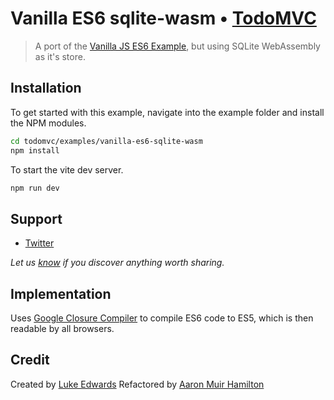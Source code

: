 # Vanilla ES6 sqlite-wasm • [TodoMVC](http://todomvc.com)

> A port of the [Vanilla JS ES6 Example](https://todomvc.com/examples/vanilla-es6/), but using SQLite WebAssembly as it's store.

## Installation

To get started with this example, navigate into the example folder and install the NPM modules.
```bash
cd todomvc/examples/vanilla-es6-sqlite-wasm
npm install
```

To start the vite dev server.
```bash
npm run dev
```

## Support

- [Twitter](http://twitter.com/lukeed05)

*Let us [know](https://github.com/tastejs/todomvc/issues) if you discover anything worth sharing.*


## Implementation

Uses [Google Closure Compiler](https://developers.google.com/closure/compiler/) to compile ES6 code to ES5, which is then readable by all browsers.


## Credit

Created by [Luke Edwards](http://www.lukeed.com)
Refactored by [Aaron Muir Hamilton](https://github.com/xorgy)
